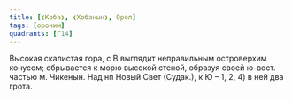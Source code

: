 ```yaml
---
title: [❮Коба❯, ❮Хобанын❯, Орел]
tags: [ороним]
quadrants: [Г14]
---
```


Высокая скалистая гора, с В выглядит неправильным островерхим конусом;
обрывается к морю высокой стеной, образуя своей ю-вост. частью м. Чикенын. Над
нп Новый Свет (Судак.), к Ю – 1, 2, 4) в ней два грота.
